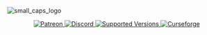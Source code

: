 ![small_caps_logo](https://github.com/user-attachments/assets/be56b3b2-2273-4a46-974b-041168decbb4)

<p align="center"> <a href="https://www.patreon.com/britakee" rel="nofollow"><img src="https://img.shields.io/endpoint.svg?url=https%3A%2F%2Fshieldsio-patreon.vercel.app%2Fapi%3Fusername%3Dbritakee%26type%3Dpatrons&style=flat" alt="Patreon" data-canonical-src="https://img.shields.io/endpoint.svg?url=https%3A%2F%2Fshieldsio-patreon.vercel.app%2Fapi%3Fusername%3Dbritakee%26type%3Dpatrons&amp;style=flat&amp;label=Supporters&amp;color=ff5733" style="max-width: 100%;"> <a href="https://dsc.gg/britacord" rel="nofollow"><img src="https://i.imgur.com/TjaekWN.png" alt="Discord" data-canonical-src="https://img.shields.io/discord/620934202875183104?color=5865f2&amp;label=Discord&amp;style=flat" style="max-width: 100%;"> <a href="https://www.curseforge.com/minecraft/mc-mods/small-caps-font-v1-0" rel="nofollow"><img src="https://i.imgur.com/gqhv67I.png" alt="Supported Versions" data-canonical-src="https://cf.way2muchnoise.eu/versions/328085(c70039).svg" style="max-width: 100%;"> <a href="https://www.curseforge.com/minecraft/mc-mods/the-twilight-forest" rel="nofollow"><img src="https://camo.githubusercontent.com/4c0bdac56ea1238710f8ca2226375d0e8393e3a7f27e8412ff319583ce9258fb/687474703a2f2f63662e776179326d7563686e6f6973652e65752f66756c6c5f3232373633395f646f776e6c6f6164732e737667" alt="Curseforge" data-canonical-src="https://cf.way2muchnoise.eu/1083204.svg" style="max-width: 100%;"></a>
